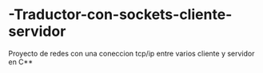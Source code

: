 # -Traductor-con-sockets-cliente-servidor
Proyecto de redes con una coneccion tcp/ip entre varios  cliente  y servidor en C**

